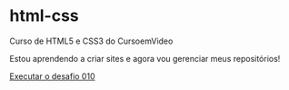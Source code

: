 # html-css
 Curso de HTML5 e CSS3 do CursoemVideo

 Estou aprendendo a criar sites e agora vou gerenciar meus repositórios!


<a href="https://g-matheusdouglas.github.io/html-css/desafios/modulo02/d010/android.html">Executar o desafio 010</a>